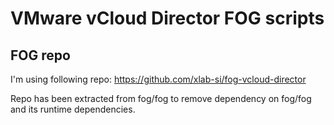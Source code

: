 # VMware vCloud Director FOG scripts

## FOG repo

I'm using following repo:
https://github.com/xlab-si/fog-vcloud-director

Repo has been extracted from fog/fog to remove dependency on fog/fog and its runtime dependencies.
